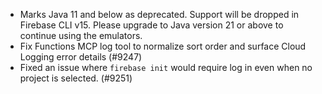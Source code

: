 - Marks Java 11 and below as deprecated. Support will be dropped in Firebase CLI v15. Please upgrade to Java version 21 or above to continue using the emulators.
- Fix Functions MCP log tool to normalize sort order and surface Cloud Logging error details (#9247)
- Fixed an issue where `firebase init` would require log in even when no project is selected. (#9251)
